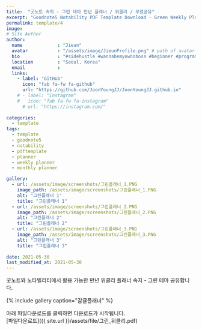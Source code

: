 ```yaml
---
title:  "굿노트 속지 - 그린 테마 만년 플래너 / 위클리 / 무료공유"
excerpt: "Goodnote5 Notability PDF Template Download - Green Weekly Planner"
permalink: template/4
image: 
# Site Author
author:
  name             : "Jieun"
  avatar           : "/assets/image/JieunProfile.png" # path of avatar image, e.g. "/assets/images/bio-photo.jpg"
  bio              : "#sidehustle #wannabemyownoboss #beginner #programmer"
  location         : "Seoul, Korea"
  email            :
  links:
    - label: "GitHub"
      icon: "fab fa-fw fa-github"
      url: "https://github.com/JoonYoungJJ/JoonYoungJJ.github.io"
    # - label: "Instagram"
    #   icon: "fab fa-fw fa-instagram"
      # url: "https://instagram.com/"
      
categories:
  - template
tags:
  - template
  - goodnote5
  - notability
  - pdftemplate
  - planner
  - weekly planner
  - monthly planner

gallery:
  - url: /assets/image/screenshots/그린플래너_1.PNG
    image_path: /assets/image/screenshots/그린플래너_1.PNG
    alt: "그린플래너 1"
    title: "그린플래너 1"
  - url: /assets/image/screenshots/그린플래너_2.PNG
    image_path: /assets/image/screenshots/그린플래너_2.PNG
    alt: "그린플래너 2"
    title: "그린플래너 2"
  - url: /assets/image/screenshots/그린플래너_3.PNG
    image_path: /assets/image/screenshots/그린플래너_3.PNG
    alt: "그린플래너 3"
    title: "그린플래너 3"
 
date: 2021-05-30
last_modified_at: 2021-05-30
---
```


굿노트와 노타빌리티에서 활용 가능한 만년 위클리 플래너 속지 - 그린 테마 공유합니다.  

{% include gallery caption="감귤플래너" %}    
  
아래 파일다운로드를 클릭하면 다운로드가 시작됩니다.  
[파일다운로드]({{ site.url }}/assets/file/그린_위클리.pdf)  
  

